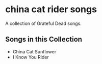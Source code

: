 # china cat rider songs

A collection of Grateful Dead songs.

## Songs in this Collection

- China Cat Sunflower
- I Know You Rider
